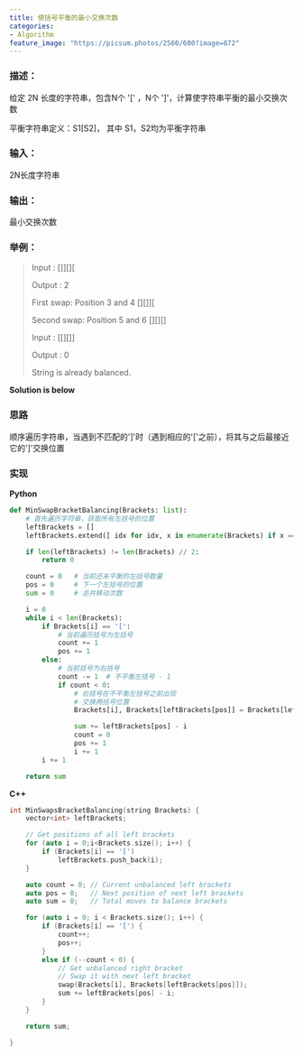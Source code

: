 ```yaml
---
title: 使括号平衡的最小交换次数
categories:
- Algorithm
feature_image: "https://picsum.photos/2560/600?image=872"
---
```

<!-- more -->

### 描述：

给定 2N 长度的字符串，包含N个 '\[' ，N个 '\]'，计算使字符串平衡的最小交换次数

平衡字符串定义：S1\[S2\]， 其中 S1，S2均为平衡字符串

### 输入： 

2N长度字符串

### 输出：

最小交换次数

### 举例：

> Input : \[\]\]\[\]\[ 
>
> Output : 2 
>
> First swap: Position 3 and 4 \[\]\[\]\]\[ 
>
> Second swap: Position 5 and 6 \[\]\[\]\[\]
>
>
>
> Input : \[\[\]\[\]\] 
>
> Output : 0 
>
> String is already balanced.

**Solution is below**

### 思路

顺序遍历字符串，当遇到不匹配的'\]'时（遇到相应的'\['之前），将其与之后最接近它的'\]'交换位置

### 实现

**Python**
```python
def MinSwapBracketBalancing(Brackets: list):
	# 首先遍历字符串，获取所有左括号的位置
	leftBrackets = []
	leftBrackets.extend([ idx for idx, x in enumerate(Brackets) if x == '['])

	if len(leftBrackets) != len(Brackets) // 2:	
		return 0

	count = 0	# 当前还未平衡的左括号数量
	pos = 0		# 下一个左括号的位置
	sum = 0		# 总共移动次数

	i = 0
	while i < len(Brackets):
		if Brackets[i] == '[':
			# 当前遍历括号为左括号
			count += 1
			pos += 1
		else:
			# 当前括号为右括号
			count -= 1	# 不平衡左括号 - 1
			if count < 0:
				# 右括号在不平衡左括号之前出现
				# 交换两括号位置
				Brackets[i], Brackets[leftBrackets[pos]] = Brackets[leftBrackets[pos]],Brackets[i]

				sum += leftBrackets[pos] - i
				count = 0
				pos += 1
				i += 1
		i += 1

	return sum
```

**C++**
```cpp
int MinSwapsBracketBalancing(string Brackets) {
	vector<int> leftBrackets;

	// Get positions of all left brackets
	for (auto i = 0;i<Brackets.size(); i++) {
		if (Brackets[i] == '[')
			leftBrackets.push_back(i);
	}

	auto count = 0;	// Current unbalanced left brackets
	auto pos = 0;	// Next position of next left brackets
	auto sum = 0;	// Total moves to balance brackets

	for (auto i = 0; i < Brackets.size(); i++) {
		if (Brackets[i] == '[') {
			count++;
			pos++;
		}
		else if (--count < 0) {
			// Get unbalanced right bracket
			// Swap it with next left bracket
			swap(Brackets[i], Brackets[leftBrackets[pos]]);
			sum += leftBrackets[pos] - i;
		}
	}

	return sum;

}
```
